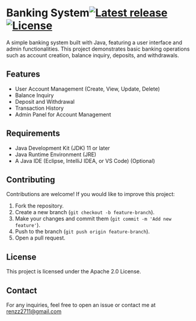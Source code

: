 # Banking System[![Latest release](https://img.shields.io/github/release/Mojang/brigadier.svg)](https://github.com/Mojang/brigadier/releases/latest) [![License](https://img.shields.io/github/license/Mojang/brigadier.svg)](https://github.com/Mojang/brigadier/blob/master/LICENSE)

A simple banking system built with Java, featuring a user interface and admin functionalities. This project demonstrates basic banking operations such as account creation, balance inquiry, deposits, and withdrawals.

## Features
- User Account Management (Create, View, Update, Delete)
- Balance Inquiry
- Deposit and Withdrawal
- Transaction History
- Admin Panel for Account Management

## Requirements
- Java Development Kit (JDK) 11 or later
- Java Runtime Environment (JRE)
- A Java IDE (Eclipse, IntelliJ IDEA, or VS Code) (Optional)



## Contributing
Contributions are welcome! If you would like to improve this project:
1. Fork the repository.
2. Create a new branch (`git checkout -b feature-branch`).
3. Make your changes and commit them (`git commit -m 'Add new feature'`).
4. Push to the branch (`git push origin feature-branch`).
5. Open a pull request.

## License
This project is licensed under the Apache 2.0 License.

## Contact
For any inquiries, feel free to open an issue or contact me at renzz2711@gmail.com


